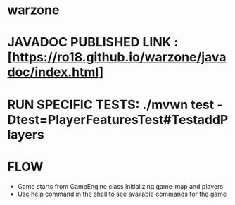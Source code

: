 # warzone

# JAVADOC PUBLISHED LINK : [https://ro18.github.io/warzone/javadoc/index.html]

# RUN SPECIFIC TESTS: ./mvwn test -Dtest=PlayerFeaturesTest#TestaddPlayers

# FLOW

- Game starts from GameEngine class initializing game-map and players
- Use help command in the shell to see available commands for the game
  


